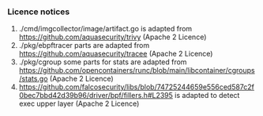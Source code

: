 ### Licence notices

1. ./cmd/imgcollector/image/artifact.go is adapted from https://github.com/aquasecurity/trivy (Apache 2 Licence)
2. ./pkg/ebpftracer parts are adapted from https://github.com/aquasecurity/tracee (Apache 2 Licence)
3. ./pkg/cgroup some parts for stats are adapted from https://github.com/opencontainers/runc/blob/main/libcontainer/cgroups/stats.go (Apache 2 Licence)
4. https://github.com/falcosecurity/libs/blob/74725244659e556ced587c2f0bec7bbd42d39b96/driver/bpf/fillers.h#L2395 is adapted to detect exec upper layer (Apache 2 Licence)
